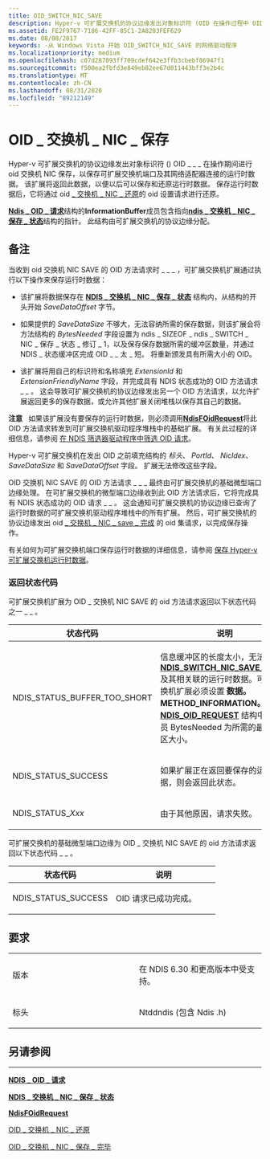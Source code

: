```yaml
---
title: OID_SWITCH_NIC_SAVE
description: Hyper-v 可扩展交换机的协议边缘发出对象标识符 (OID 在操作过程中 OID_SWITCH_NIC_SAVE) 方法请求，以保存可扩展交换机端口及其网络适配器连接的运行时数据。
ms.assetid: FE2F9767-7186-42FF-85C1-2A8203FEF629
ms.date: 08/08/2017
keywords: -从 Windows Vista 开始 OID_SWITCH_NIC_SAVE 的网络驱动程序
ms.localizationpriority: medium
ms.openlocfilehash: c07d287093ff709cdef642e3ffb3cbebf86947f1
ms.sourcegitcommit: f500ea2fbfd3e849eb82ee67d011443bff3e2b4c
ms.translationtype: MT
ms.contentlocale: zh-CN
ms.lasthandoff: 08/31/2020
ms.locfileid: "89212149"
---
```

# <a name="oid_switch_nic_save"></a>OID \_ 交换机 \_ NIC \_ 保存


Hyper-v 可扩展交换机的协议边缘发出对象标识符 () OID \_ \_ \_ 在操作期间进行 oid 交换机 NIC 保存，以保存可扩展交换机端口及其网络适配器连接的运行时数据。 该扩展将返回此数据，以便以后可以保存和还原运行时数据。 保存运行时数据后，它将通过 oid [ \_ 交换机 \_ NIC \_ 还原](oid-switch-nic-restore.md)的 oid 设置请求进行还原。

[**Ndis \_ OID \_ 请求**](/windows-hardware/drivers/ddi/ndis/ns-ndis-_ndis_oid_request)结构的**InformationBuffer**成员包含指向[**ndis \_ 交换机 \_ NIC \_ 保存 \_ 状态**](/windows-hardware/drivers/ddi/ntddndis/ns-ntddndis-_ndis_switch_nic_save_state)结构的指针。 此结构由可扩展交换机的协议边缘分配。

<a name="remarks"></a>备注
-------

当收到 oid 交换机 NIC SAVE 的 OID 方法请求时 \_ \_ \_ ，可扩展交换机扩展通过执行以下操作来保存运行时数据：

-   该扩展将数据保存在 [**NDIS \_ 交换机 \_ NIC \_ 保存 \_ 状态**](/windows-hardware/drivers/ddi/ntddndis/ns-ntddndis-_ndis_switch_nic_save_state) 结构内，从结构的开头开始 *SaveDataOffset* 字节。

-   如果提供的 *SaveDataSize* 不够大，无法容纳所需的保存数据，则该扩展会将方法结构的 *BytesNeeded* 字段设置为 ndis \_ SIZEOF \_ ndis \_ SWITCH \_ NIC \_ 保存 \_ 状态 \_ 修订 \_ 1，以及保存保存数据所需的缓冲区数量，并通过 NDIS \_ 状态缓冲区完成 OID \_ \_ 太 \_ 短。 将重新颁发具有所需大小的 OID。

-   该扩展将用自己的标识符和名称填充 *ExtensionId* 和 *ExtensionFriendlyName* 字段，并完成具有 NDIS 状态成功的 OID 方法请求 \_ \_ 。 这会导致可扩展交换机的协议边缘发出另一个 OID 方法请求，以允许扩展返回更多的保存数据，或允许其他扩展关闭堆栈以保存其自己的数据。

**注意**   如果该扩展没有要保存的运行时数据，则必须调用[**NdisFOidRequest**](/windows-hardware/drivers/ddi/ndis/nf-ndis-ndisfoidrequest)将此 OID 方法请求转发到可扩展交换机驱动程序堆栈中的基础扩展。 有关此过程的详细信息，请参阅 [在 NDIS 筛选器驱动程序中筛选 OID 请求](./filtering-oid-requests-in-an-ndis-filter-driver.md)。

 

Hyper-v 可扩展交换机在发出 OID 之前填充结构的 *标头*、 *PortId*、 *NicIdex*、 *SaveDataSize* 和 *SaveDataOffset* 字段。 扩展无法修改这些字段。

OID 交换机 NIC SAVE 的 OID 方法请求 \_ \_ \_ 最终由可扩展交换机的基础微型端口边缘处理。 在可扩展交换机的微型端口边缘收到此 OID 方法请求后，它将完成具有 NDIS 状态成功的 OID 请求 \_ \_ 。 这会通知可扩展交换机的协议边缘已查询了运行时数据的可扩展交换机驱动程序堆栈中的所有扩展。 然后，可扩展交换机的协议边缘发出 oid [ \_ 交换机 \_ NIC \_ save \_ 完成](oid-switch-nic-save-complete.md) 的 oid 集请求，以完成保存操作。

有关如何为可扩展交换机端口保存运行时数据的详细信息，请参阅 [保存 Hyper-v 可扩展交换机运行时数据](./managing-hyper-v-extensible-switch-run-time-data.md)。

### <a name="return-status-codes"></a>返回状态代码

可扩展交换机扩展为 OID \_ 交换机 NIC SAVE 的 oid 方法请求返回以下状态代码之一 \_ \_ 。

<table>
<colgroup>
<col width="50%" />
<col width="50%" />
</colgroup>
<thead>
<tr class="header">
<th>状态代码</th>
<th>说明</th>
</tr>
</thead>
<tbody>
<tr class="odd">
<td><p>NDIS_STATUS_BUFFER_TOO_SHORT</p></td>
<td><p>信息缓冲区的长度太小，无法用于 <a href="https://docs.microsoft.com/windows-hardware/drivers/ddi/ntddndis/ns-ntddndis-_ndis_switch_nic_save_state" data-raw-source="[&lt;strong&gt;NDIS_SWITCH_NIC_SAVE_STATE&lt;/strong&gt;](/windows-hardware/drivers/ddi/ntddndis/ns-ntddndis-_ndis_switch_nic_save_state)"><strong>NDIS_SWITCH_NIC_SAVE_STATE</strong></a> 及其相关联的运行时数据。可扩展交换机扩展必须设置 <strong>数据。METHOD_INFORMATION。</strong> 将 <a href="https://docs.microsoft.com/windows-hardware/drivers/ddi/ndis/ns-ndis-_ndis_oid_request" data-raw-source="[&lt;strong&gt;NDIS_OID_REQUEST&lt;/strong&gt;](/windows-hardware/drivers/ddi/ndis/ns-ndis-_ndis_oid_request)"><strong>NDIS_OID_REQUEST</strong></a> 结构中的成员 BytesNeeded 为所需的最小缓冲区大小。</p></td>
</tr>
<tr class="even">
<td><p>NDIS_STATUS_SUCCESS</p></td>
<td><p>如果扩展正在返回要保存的运行时数据，则会返回此状态。</p></td>
</tr>
<tr class="odd">
<td><p>NDIS_STATUS_<em>Xxx</em></p></td>
<td><p>由于其他原因，请求失败。</p></td>
</tr>
</tbody>
</table>

 

可扩展交换机的基础微型端口边缘为 OID \_ 交换机 NIC SAVE 的 oid 方法请求返回以下状态代码 \_ \_ 。

<table>
<colgroup>
<col width="50%" />
<col width="50%" />
</colgroup>
<thead>
<tr class="header">
<th>状态代码</th>
<th>说明</th>
</tr>
</thead>
<tbody>
<tr class="odd">
<td><p>NDIS_STATUS_SUCCESS</p></td>
<td><p>OID 请求已成功完成。</p></td>
</tr>
</tbody>
</table>

 

<a name="requirements"></a>要求
------------

<table>
<colgroup>
<col width="50%" />
<col width="50%" />
</colgroup>
<tbody>
<tr class="odd">
<td><p>版本</p></td>
<td><p>在 NDIS 6.30 和更高版本中受支持。</p></td>
</tr>
<tr class="even">
<td><p>标头</p></td>
<td>Ntddndis (包含 Ndis .h) </td>
</tr>
</tbody>
</table>

## <a name="see-also"></a>另请参阅


****
[**NDIS \_ OID \_ 请求**](/windows-hardware/drivers/ddi/ndis/ns-ndis-_ndis_oid_request)

[**NDIS \_ 交换机 \_ NIC \_ 保存 \_ 状态**](/windows-hardware/drivers/ddi/ntddndis/ns-ntddndis-_ndis_switch_nic_save_state)

[**NdisFOidRequest**](/windows-hardware/drivers/ddi/ndis/nf-ndis-ndisfoidrequest)

[OID \_ 交换机 \_ NIC \_ 还原](oid-switch-nic-restore.md)

[OID \_ 交换机 \_ NIC \_ 保存 \_ 完毕](oid-switch-nic-save-complete.md)

 

